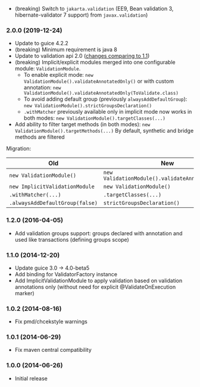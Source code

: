 * (breaking) Switch to `jakarta.validation` (EE9, Bean validation 3, hibernate-validator 7 support) from `javax.validation`) 

### 2.0.0 (2019-12-24)
* Update to guice 4.2.2
* (breaking) Minimum requirement is java 8
* Update to validation api 2.0 ([changes comparing to 1.1](https://beanvalidation.org/2.0/))
* (breaking) Implicit/explicit modules merged into one configurable module: `ValidationModule`.    
    - To enable explicit mode: `new ValidationModule().validateAnnotatedOnly()` 
        or with custom annotation: `new ValidationModule().validateAnnotatedOnly(ToValidate.class)`
    - To avoid adding default group (previously `alwaysAddDefaultGroup`): `new ValidationModule().strictGroupsDeclaration()`
    - `.withMatcher` previously available only in implicit mode now works in both modes:
        `new ValidationModule().targetClasses(...)` 
* Add ability to filter target methods (in both modes): `new ValidationModule().targetMethods(...)`
    By default, synthetic and bridge methods are filtered      

Migration:

Old | New
----|----
`new ValidationModule()` |`new ValidationModule().validateAnnotatedOnly()`
`new ImplicitValidationModule` | `new ValidationModule()`   
`.withMatcher(...)` | `.targetClasses(...)` 
`.alwaysAddDefaultGroup(false)` | `strictGroupsDeclaration()`


### 1.2.0 (2016-04-05)
* Add validation groups support: groups declared with annotation and used like transactions (defining groups scope)

### 1.1.0 (2014-12-20)
* Update guice 3.0 -> 4.0-beta5
* Add binding for ValidatorFactory instance
* Add ImplicitValidationModule to apply validation based on validation annotations only (without need for explicit @ValidateOnExecution marker)

### 1.0.2 (2014-08-16)
* Fix pmd/chcekstyle warnings

### 1.0.1 (2014-06-29)
* Fix maven central compatibility

### 1.0.0 (2014-06-26)
* Initial release